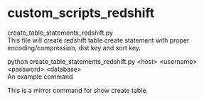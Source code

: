 # custom_scripts_redshift

create_table_statements_redshift.py<br/>
This file will create redshift table create statement with proper encoding/compression, dist key and sort key.

python create_table_statements_redshift.py &lt;host&gt; &lt;username&gt; &lt;password&gt; &lt;database&gt; <br/>
An example command

This is a mirror command for show create table.
